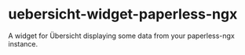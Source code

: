 # uebersicht-widget-paperless-ngx
A widget for Übersicht displaying some data from your paperless-ngx instance.
